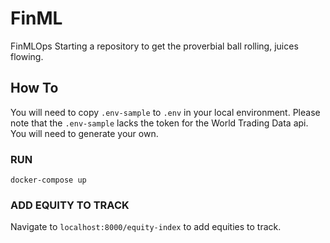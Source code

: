 # FinML
FinMLOps
Starting a repository to get the proverbial ball rolling, juices flowing.

## How To
You will need to copy `.env-sample` to `.env` in your local environment.
Please note that the `.env-sample` lacks the token for the World Trading Data api. You will need to generate your own.

### RUN
`docker-compose up`

### ADD EQUITY TO TRACK
Navigate to `localhost:8000/equity-index` to add equities to track.
